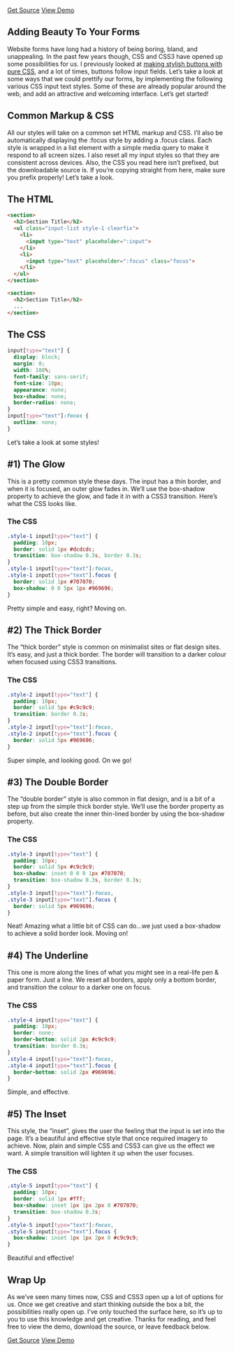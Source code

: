 <p class="text-align--center">
<a href="http://callmenick.com/_development/input-text-styles/input-text-styles-source.zip" class="button button--inline-block button--medium">Get Source</a>
<a href="http://callmenick.com/_development/input-text-styles/input-text-styles-source.zip" class="button button--inline-block button--medium">View Demo</a>
</p>

## Adding Beauty To Your Forms

Website forms have long had a history of being boring, bland, and unappealing. In the past few years though, CSS and CSS3 have opened up some possibilities for us. I previously looked at [making stylish buttons with pure CSS](http://callmenick.com/2014/04/08/stylish-css-buttons/), and a lot of times, buttons follow input fields. Let’s take a look at some ways that we could prettify our forms, by implementing the following various CSS input text styles. Some of these are already popular around the web, and add an attractive and welcoming interface. Let’s get started!

## Common Markup & CSS

All our styles will take on a common set HTML markup and CSS. I’ll also be automatically displaying the :focus style by adding a .focus class. Each style is wrapped in a list element with a simple media query to make it respond to all screen sizes. I also reset all my input styles so that they are consistent across devices. Also, the CSS you read here isn’t prefixed, but the downloadable source is. If you’re copying straight from here, make sure you prefix properly! Let’s take a look.

## The HTML

```html
<section>
  <h2>Section Title</h2>
  <ul class="input-list style-1 clearfix">
    <li>
      <input type="text" placeholder=":input">
    </li>
    <li>
      <input type="text" placeholder=":focus" class="focus">
    </li>
  </ul>
</section>

<section>
  <h2>Section Title</h2>
  ...
</section>
```

## The CSS

```css
input[type="text"] {
  display: block;
  margin: 0;
  width: 100%;
  font-family: sans-serif;
  font-size: 18px;
  appearance: none;
  box-shadow: none;
  border-radius: none;
}
input[type="text"]:focus {
  outline: none;
}
```

Let’s take a look at some styles!

## \#1) The Glow

This is a pretty common style these days.  The input has a thin border, and when it is focused, an outer glow fades in. We’ll use the box-shadow property to achieve the glow, and fade it in with a CSS3 transition. Here’s what the CSS looks like.

### The CSS

```css
.style-1 input[type="text"] {
  padding: 10px;
  border: solid 1px #dcdcdc;
  transition: box-shadow 0.3s, border 0.3s;
}
.style-1 input[type="text"]:focus,
.style-1 input[type="text"].focus {
  border: solid 1px #707070;
  box-shadow: 0 0 5px 1px #969696;
}
```

Pretty simple and easy, right? Moving on.

## \#2) The Thick Border

The “thick border” style is common on minimalist sites or flat design sites. It’s easy, and just a thick border. The border will transition to a darker colour when focused using CSS3 transitions.

### The CSS

```css
.style-2 input[type="text"] {
  padding: 10px;
  border: solid 5px #c9c9c9;
  transition: border 0.3s;
}
.style-2 input[type="text"]:focus,
.style-2 input[type="text"].focus {
  border: solid 5px #969696;
}
```

Super simple, and looking good. On we go!

## \#3) The Double Border

The “double border” style is also common in flat design, and is a bit of a step up from the simple thick border style. We’ll use the border property as before, but also create the inner thin-lined border by using the box-shadow property.

### The CSS

```css
.style-3 input[type="text"] {
  padding: 10px;
  border: solid 5px #c9c9c9;
  box-shadow: inset 0 0 0 1px #707070;
  transition: box-shadow 0.3s, border 0.3s;
}
.style-3 input[type="text"]:focus,
.style-3 input[type="text"].focus {
  border: solid 5px #969696;
}
```
Neat! Amazing what a little bit of CSS can do…we just used a box-shadow to achieve a solid border look. Moving on!

## \#4) The Underline

This one is more along the lines of what you might see in a real-life pen & paper form. Just a line. We reset all borders, apply only a bottom border, and transition the colour to a darker one on focus.

### The CSS

```css
.style-4 input[type="text"] {
  padding: 10px;
  border: none;
  border-bottom: solid 2px #c9c9c9;
  transition: border 0.3s;
}
.style-4 input[type="text"]:focus,
.style-4 input[type="text"].focus {
  border-bottom: solid 2px #969696;
}
```

Simple, and effective.

## \#5) The Inset

This style, the “inset”, gives the user the feeling that the input is set into the page. It’s a beautiful and effective style that once required imagery to achieve. Now, plain and simple CSS and CSS3 can give us the effect we want. A simple transition will lighten it up when the user focuses.

### The CSS

```css
.style-5 input[type="text"] {
  padding: 10px;
  border: solid 1px #fff;
  box-shadow: inset 1px 1px 2px 0 #707070;
  transition: box-shadow 0.3s;
}
.style-5 input[type="text"]:focus,
.style-5 input[type="text"].focus {
  box-shadow: inset 1px 1px 2px 0 #c9c9c9;
}
```

Beautiful and effective!

## Wrap Up

As we’ve seen many times now, CSS and CSS3 open up a lot of options for us. Once we get creative and start thinking outside the box a bit, the possibilities really open up. I’ve only touched the surface here, so it’s up to you to use this knowledge and get creative. Thanks for reading, and feel free to view the demo, download the source, or leave feedback below.

<p class="text-align--center">
<a href="http://callmenick.com/_development/input-text-styles/input-text-styles-source.zip" class="button button--inline-block button--medium">Get Source</a>
<a href="http://callmenick.com/_development/input-text-styles/input-text-styles-source.zip" class="button button--inline-block button--medium">View Demo</a>
</p>